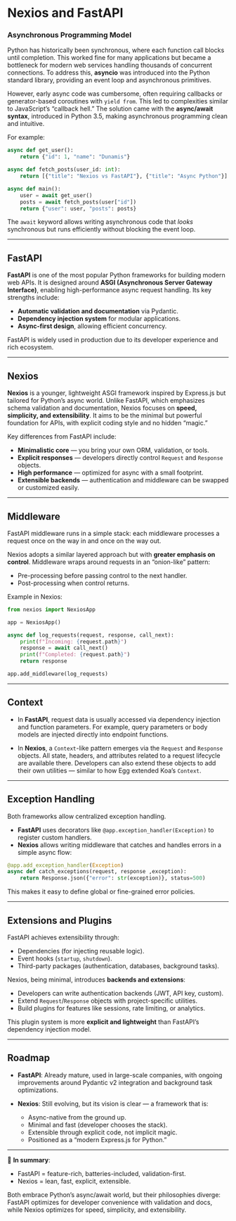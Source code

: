 

# Nexios and FastAPI

### Asynchronous Programming Model

Python has historically been synchronous, where each function call blocks until completion. This worked fine for many applications but became a bottleneck for modern web services handling thousands of concurrent connections. To address this, **asyncio** was introduced into the Python standard library, providing an event loop and asynchronous primitives.

However, early async code was cumbersome, often requiring callbacks or generator-based coroutines with `yield from`. This led to complexities similar to JavaScript’s “callback hell.” The solution came with the **async/await syntax**, introduced in Python 3.5, making asynchronous programming clean and intuitive.

For example:

```python
async def get_user():
    return {"id": 1, "name": "Dunamis"}

async def fetch_posts(user_id: int):
    return [{"title": "Nexios vs FastAPI"}, {"title": "Async Python"}]

async def main():
    user = await get_user()
    posts = await fetch_posts(user["id"])
    return {"user": user, "posts": posts}
```

The `await` keyword allows writing asynchronous code that *looks* synchronous but runs efficiently without blocking the event loop.

---

## FastAPI

**FastAPI** is one of the most popular Python frameworks for building modern web APIs. It is designed around **ASGI (Asynchronous Server Gateway Interface)**, enabling high-performance async request handling. Its key strengths include:

* **Automatic validation and documentation** via Pydantic.
* **Dependency injection system** for modular applications.
* **Async-first design**, allowing efficient concurrency.

FastAPI is widely used in production due to its developer experience and rich ecosystem.

---

## Nexios

**Nexios** is a younger, lightweight ASGI framework inspired by Express.js but tailored for Python’s async world. Unlike FastAPI, which emphasizes schema validation and documentation, Nexios focuses on **speed, simplicity, and extensibility**. It aims to be the minimal but powerful foundation for APIs, with explicit coding style and no hidden “magic.”

Key differences from FastAPI include:

* **Minimalistic core** — you bring your own ORM, validation, or tools.
* **Explicit responses** — developers directly control `Request` and `Response` objects.
* **High performance** — optimized for async with a small footprint.
* **Extensible backends** — authentication and middleware can be swapped or customized easily.

---

## Middleware

FastAPI middleware runs in a simple stack: each middleware processes a request once on the way in and once on the way out.

Nexios adopts a similar layered approach but with **greater emphasis on control**. Middleware wraps around requests in an “onion-like” pattern:

* Pre-processing before passing control to the next handler.
* Post-processing when control returns.

Example in Nexios:

```python
from nexios import NexiosApp

app = NexiosApp()

async def log_requests(request, response, call_next):
    print(f"Incoming: {request.path}")
    response = await call_next()
    print(f"Completed: {request.path}")
    return response

app.add_middleware(log_requests)
```

---

## Context

* In **FastAPI**, request data is usually accessed via dependency injection and function parameters. For example, query parameters or body models are injected directly into endpoint functions.

* In **Nexios**, a `Context`-like pattern emerges via the `Request` and `Response` objects. All state, headers, and attributes related to a request lifecycle are available there. Developers can also extend these objects to add their own utilities — similar to how Egg extended Koa’s `Context`.

---

## Exception Handling

Both frameworks allow centralized exception handling.

* **FastAPI** uses decorators like `@app.exception_handler(Exception)` to register custom handlers.
* **Nexios** allows writing middleware that catches and handles errors in a simple async flow:

```python
@app.add_exception_handler(Exception)
async def catch_exceptions(request, response ,exception):
    return Response.json({"error": str(exception)}, status=500)
```

This makes it easy to define global or fine-grained error policies.

---

## Extensions and Plugins

FastAPI achieves extensibility through:

* Dependencies (for injecting reusable logic).
* Event hooks (`startup`, `shutdown`).
* Third-party packages (authentication, databases, background tasks).

Nexios, being minimal, introduces **backends and extensions**:

* Developers can write authentication backends (JWT, API key, custom).
* Extend `Request`/`Response` objects with project-specific utilities.
* Build plugins for features like sessions, rate limiting, or analytics.

This plugin system is more **explicit and lightweight** than FastAPI’s dependency injection model.

---

## Roadmap

* **FastAPI**: Already mature, used in large-scale companies, with ongoing improvements around Pydantic v2 integration and background task optimizations.

* **Nexios**: Still evolving, but its vision is clear — a framework that is:

  * Async-native from the ground up.
  * Minimal and fast (developer chooses the stack).
  * Extensible through explicit code, not implicit magic.
  * Positioned as a “modern Express.js for Python.”

---

🔑 **In summary**:

* FastAPI = feature-rich, batteries-included, validation-first.
* Nexios = lean, fast, explicit, extensible.

Both embrace Python’s async/await world, but their philosophies diverge: FastAPI optimizes for developer convenience with validation and docs, while Nexios optimizes for speed, simplicity, and extensibility.

